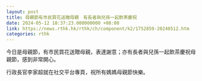 ```yaml
---
layout: post
title: 母親節有市民買花送贈母親　有長者與兒孫一起飲茶慶祝
date: 2024-05-12 18:37:23.000000000 +08:00
link: https://news.rthk.hk/rthk/ch/component/k2/1752859-20240512.htm
categories: rthk
---
```


今日是母親節，有市民買花送贈母親，表達謝意；亦有長者與兒孫一起飲茶慶祝母親節，感到非常開心。

行政長官李家超就在社交平台專頁，祝所有媽媽母親節快樂。
